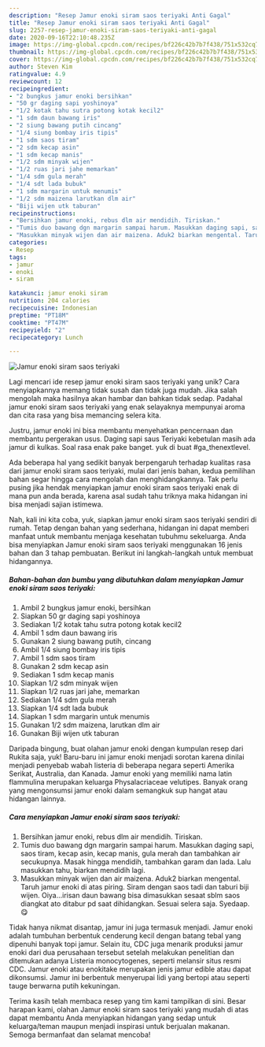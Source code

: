 ```yaml
---
description: "Resep Jamur enoki siram saos teriyaki Anti Gagal"
title: "Resep Jamur enoki siram saos teriyaki Anti Gagal"
slug: 2257-resep-jamur-enoki-siram-saos-teriyaki-anti-gagal
date: 2020-09-16T22:10:48.235Z
image: https://img-global.cpcdn.com/recipes/bf226c42b7b7f438/751x532cq70/jamur-enoki-siram-saos-teriyaki-foto-resep-utama.jpg
thumbnail: https://img-global.cpcdn.com/recipes/bf226c42b7b7f438/751x532cq70/jamur-enoki-siram-saos-teriyaki-foto-resep-utama.jpg
cover: https://img-global.cpcdn.com/recipes/bf226c42b7b7f438/751x532cq70/jamur-enoki-siram-saos-teriyaki-foto-resep-utama.jpg
author: Steven Kim
ratingvalue: 4.9
reviewcount: 12
recipeingredient:
- "2 bungkus jamur enoki bersihkan"
- "50 gr daging sapi yoshinoya"
- "1/2 kotak tahu sutra potong kotak kecil2"
- "1 sdm daun bawang iris"
- "2 siung bawang putih cincang"
- "1/4 siung bombay iris tipis"
- "1 sdm saos tiram"
- "2 sdm kecap asin"
- "1 sdm kecap manis"
- "1/2 sdm minyak wijen"
- "1/2 ruas jari jahe memarkan"
- "1/4 sdm gula merah"
- "1/4 sdt lada bubuk"
- "1 sdm margarin untuk menumis"
- "1/2 sdm maizena larutkan dlm air"
- "Biji wijen utk taburan"
recipeinstructions:
- "Bersihkan jamur enoki, rebus dlm air mendidih. Tiriskan."
- "Tumis duo bawang dgn margarin sampai harum. Masukkan daging sapi, saos tiram, kecap asin, kecap manis, gula merah dan tambahkan air secukupnya. Masak hingga mendidih, tambahkan garam dan lada. Lalu masukkan tahu, biarkan mendidih lagi."
- "Masukkan minyak wijen dan air maizena. Aduk2 biarkan mengental. Taruh jamur enoki di atas piring. Siram dengan saos tadi dan taburi biji wijen. Oiya...irisan daun bawang bisa dimasukkan sesaat sblm saos diangkat ato ditabur pd saat dihidangkan. Sesuai selera saja. Syedaap. 😋"
categories:
- Resep
tags:
- jamur
- enoki
- siram

katakunci: jamur enoki siram 
nutrition: 204 calories
recipecuisine: Indonesian
preptime: "PT18M"
cooktime: "PT47M"
recipeyield: "2"
recipecategory: Lunch

---
```



![Jamur enoki siram saos teriyaki](https://img-global.cpcdn.com/recipes/bf226c42b7b7f438/751x532cq70/jamur-enoki-siram-saos-teriyaki-foto-resep-utama.jpg)

Lagi mencari ide resep jamur enoki siram saos teriyaki yang unik? Cara menyiapkannya memang tidak susah dan tidak juga mudah. Jika salah mengolah maka hasilnya akan hambar dan bahkan tidak sedap. Padahal jamur enoki siram saos teriyaki yang enak selayaknya mempunyai aroma dan cita rasa yang bisa memancing selera kita.

Justru, jamur enoki ini bisa membantu menyehatkan pencernaan dan membantu pergerakan usus. Daging sapi saus Teriyaki kebetulan masih ada jamur di kulkas. Soal rasa enak pake banget. yuk di buat #ga_thenextlevel.

Ada beberapa hal yang sedikit banyak berpengaruh terhadap kualitas rasa dari jamur enoki siram saos teriyaki, mulai dari jenis bahan, kedua pemilihan bahan segar hingga cara mengolah dan menghidangkannya. Tak perlu pusing jika hendak menyiapkan jamur enoki siram saos teriyaki enak di mana pun anda berada, karena asal sudah tahu triknya maka hidangan ini bisa menjadi sajian istimewa.


Nah, kali ini kita coba, yuk, siapkan jamur enoki siram saos teriyaki sendiri di rumah. Tetap dengan bahan yang sederhana, hidangan ini dapat memberi manfaat untuk membantu menjaga kesehatan tubuhmu sekeluarga. Anda bisa menyiapkan Jamur enoki siram saos teriyaki menggunakan 16 jenis bahan dan 3 tahap pembuatan. Berikut ini langkah-langkah untuk membuat hidangannya.

<!--inarticleads1-->

##### Bahan-bahan dan bumbu yang dibutuhkan dalam menyiapkan Jamur enoki siram saos teriyaki:

1. Ambil 2 bungkus jamur enoki, bersihkan
1. Siapkan 50 gr daging sapi yoshinoya
1. Sediakan 1/2 kotak tahu sutra potong kotak kecil2
1. Ambil 1 sdm daun bawang iris
1. Gunakan 2 siung bawang putih, cincang
1. Ambil 1/4 siung bombay iris tipis
1. Ambil 1 sdm saos tiram
1. Gunakan 2 sdm kecap asin
1. Sediakan 1 sdm kecap manis
1. Siapkan 1/2 sdm minyak wijen
1. Siapkan 1/2 ruas jari jahe, memarkan
1. Sediakan 1/4 sdm gula merah
1. Siapkan 1/4 sdt lada bubuk
1. Siapkan 1 sdm margarin untuk menumis
1. Gunakan 1/2 sdm maizena, larutkan dlm air
1. Gunakan Biji wijen utk taburan


Daripada bingung, buat olahan jamur enoki dengan kumpulan resep dari Rukita saja, yuk! Baru-baru ini jamur enoki menjadi sorotan karena dinilai menjadi penyebab wabah listeria di beberapa negara seperti Amerika Serikat, Australia, dan Kanada. Jamur enoki yang memiliki nama latin flammulina merupakan keluarga Physalacriaceae velutipes. Banyak orang yang mengonsumsi jamur enoki dalam semangkuk sup hangat atau hidangan lainnya. 

<!--inarticleads2-->

##### Cara menyiapkan Jamur enoki siram saos teriyaki:

1. Bersihkan jamur enoki, rebus dlm air mendidih. Tiriskan.
1. Tumis duo bawang dgn margarin sampai harum. Masukkan daging sapi, saos tiram, kecap asin, kecap manis, gula merah dan tambahkan air secukupnya. Masak hingga mendidih, tambahkan garam dan lada. Lalu masukkan tahu, biarkan mendidih lagi.
1. Masukkan minyak wijen dan air maizena. Aduk2 biarkan mengental. Taruh jamur enoki di atas piring. Siram dengan saos tadi dan taburi biji wijen. Oiya...irisan daun bawang bisa dimasukkan sesaat sblm saos diangkat ato ditabur pd saat dihidangkan. Sesuai selera saja. Syedaap. 😋


Tidak hanya nikmat disantap, jamur ini juga termasuk menjadi. Jamur enoki adalah tumbuhan berbentuk cenderung kecil dengan batang tebal yang dipenuhi banyak topi jamur. Selain itu, CDC juga menarik produksi jamur enoki dari dua perusahaan tersebut setelah melakukan penelitian dan ditemukan adanya Listeria monocytogenes, seperti melansir situs resmi CDC. Jamur enoki atau enokitake merupakan jenis jamur edible atau dapat dikonsumsi. Jamur ini berbentuk menyerupai lidi yang bertopi atau seperti tauge berwarna putih kekuningan. 

Terima kasih telah membaca resep yang tim kami tampilkan di sini. Besar harapan kami, olahan Jamur enoki siram saos teriyaki yang mudah di atas dapat membantu Anda menyiapkan hidangan yang sedap untuk keluarga/teman maupun menjadi inspirasi untuk berjualan makanan. Semoga bermanfaat dan selamat mencoba!
